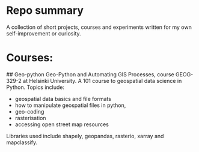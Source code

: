 # Repo summary

A collection of short projects, courses and experiments written for my own self-improvement or curiosity.

# Courses:
## Geo-python
Geo-Python and Automating GIS Processes, course GEOG-329-2 at Helsinki University.
A 101 course to geospatial data science in Python. Topics include:
- geospatial data basics and file formats
- how to manipulate geospatial files in python,
- geo-coding
- rasterisation
- accessing open street map resources

Libraries used include shapely, geopandas, rasterio, xarray and mapclassify.